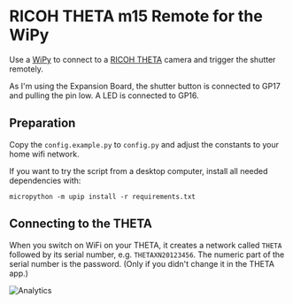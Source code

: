 RICOH THETA m15 Remote for the WiPy
===================================

Use a [WiPy](http://wipy.io/) to connect to a [RICOH THETA](https://theta360.com/) camera
and trigger the shutter remotely.

As I'm using the Expansion Board, the shutter button is connected to GP17 and pulling the pin low.
A LED is connected to GP16.


Preparation
-----------

Copy the `config.example.py` to `config.py` and adjust the constants to your home wifi network.

If you want to try the script from a desktop computer, install all needed dependencies with:

    micropython -m upip install -r requirements.txt


Connecting to the THETA
-----------------------

When you switch on WiFi on your THETA, it creates a network called `THETA` followed by its serial
number, e.g. `THETAXN20123456`. The numeric part of the serial number is the password.
(Only if you didn't change it in the THETA app.)

![Analytics](https://ga-beacon.appspot.com/UA-73311422-5/m15-WiPy-remote-control)

